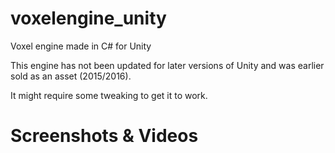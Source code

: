 # voxelengine_unity
Voxel engine made in C# for Unity

This engine has not been updated for later versions of Unity and was earlier sold as an asset (2015/2016).

It might require some tweaking to get it to work.

# Screenshots & Videos
